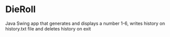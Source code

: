 # DieRoll
Java Swing app that generates and displays a number 1-6, writes history on history.txt file and deletes history on exit
